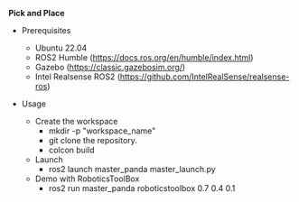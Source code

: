 **Pick and Place**

- Prerequisites
    - Ubuntu 22.04
    - ROS2 Humble (https://docs.ros.org/en/humble/index.html)
    - Gazebo (https://classic.gazebosim.org/)
    - Intel Realsense ROS2 (https://github.com/IntelRealSense/realsense-ros)

- Usage
    - Create the workspace
        - mkdir -p "workspace_name"
        - git clone the repository.
        - colcon build
    - Launch
        - ros2 launch master_panda master_launch.py
    - Demo with RoboticsToolBox
        - ros2 run master_panda roboticstoolbox 0.7 0.4 0.1
    
        